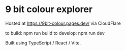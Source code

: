 # 9 bit colour explorer

Hosted at https://9bit-colour.pages.dev/ via CloudFlare

to build: npm run build
to develop: npm run dev

Built using TypeScript / React / Vite.
